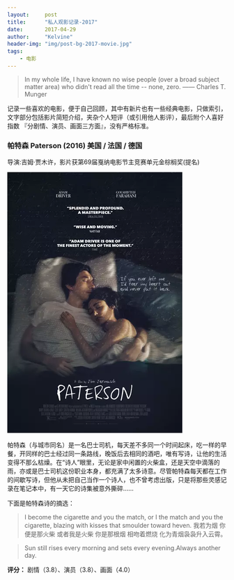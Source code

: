 ```yaml
---
layout:     post
title:      "私人观影记录-2017"
date:       2017-04-29
author:     "Kelvine"
header-img: "img/post-bg-2017-movie.jpg"
tags:
    - 电影
---
```


>In my whole life, I have known no wise people (over a broad subject matter area) who didn't read all the time -- none, zero.
 —— Charles T. Munger

记录一些喜欢的电影，便于自己回顾，其中有新片也有一些经典电影，只做索引，文字部分包括影片简短介绍，夹杂个人短评（或引用他人影评），最后附个人喜好指数 『分剧情、演员、画面三方面』，没有严格标准。

### 帕特森 Paterson (2016) 美国 / 法国 / 德国

导演:吉姆·贾木许，影片获第69届戛纳电影节主竞赛单元金棕榈奖(提名)

![](/img/in-post/Movies/Paterson/poster.webp)

帕特森（与城市同名）是一名巴士司机，每天差不多同一个时间起床，吃一样的早餐，开同样的巴士经过同一条路线，晚饭后去相同的酒吧，唯有写诗，让他的生活变得不那么枯燥。在“诗人”眼里，无论是家中闲置的火柴盒，还是天空中滴落的雨，亦或是巴士司机这份职业本身，都充满了太多诗意。尽管帕特森每天都在工作的间歇写诗，但他从未把自己当作一个诗人，也不曾考虑出版，只是将那些灵感记录在笔记本中，有一天它的诗集被意外撕碎……

下面是帕特森诗的摘选：

> I become the cigarette and you the match, or I the match and you the cigarette, blazing with kisses that smoulder toward heven.
> 我若为烟 你便是那火柴 或者我是火柴 你是那根烟 相吻着燃烧 化为青烟袅袅升入云霄。


> Sun still rises every morning and sets every evening.Always another day.

**评分：** 剧情（3.8）、演员（3.8）、画面（4.0）

